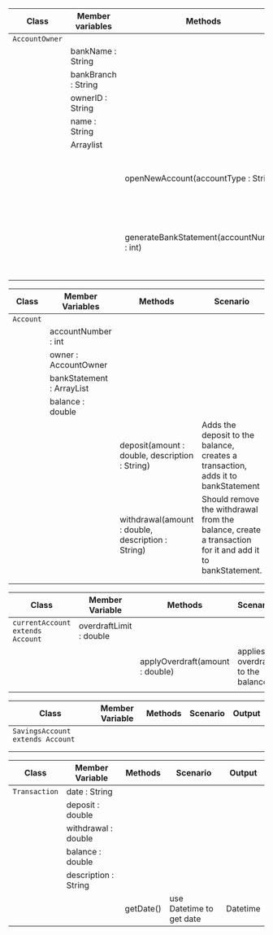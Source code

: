 
| Class          | Member variables    | Methods                                    | Scenario                                                                    | Output                            |
|----------------|---------------------|--------------------------------------------|-----------------------------------------------------------------------------|-----------------------------------|
| `AccountOwner` |                     |                                            |                                                                             |                                   |
|                | bankName : String   |                                            |                                                                             |                                   |
|                | bankBranch : String |                                            |                                                                             |                                   |
|                | ownerID : String    |                                            |                                                                             |                                   |
|                | name : String       |                                            |                                                                             |                                   |
|                | Arraylist<Account>  |                                            |                                                                             |                                   | 
|                |                     | openNewAccount(accountType : String)       | Should create a new account and add it to Arraylist account                 | "New account successfully opened" |
|                |                     | generateBankStatement(accountNumber : int) | Takes the accountable and then retrieves the bankStatement for that account |                                   |


| Class     | Member Variables                       | Methods                                           | Scenario                                                                                                | Output                         |
|-----------|----------------------------------------|---------------------------------------------------|---------------------------------------------------------------------------------------------------------|--------------------------------|
| `Account` |                                        |                                                   |                                                                                                         |                                |
|           | accountNumber : int                    |                                                   |                                                                                                         |                                |
|           | owner : AccountOwner                   |                                                   |                                                                                                         |                                |
|           | bankStatement : ArrayList<Transaction> |                                                   |                                                                                                         |                                |
|           | balance : double                       |                                                   |                                                                                                         |                                |
|           |                                        | deposit(amount : double, description : String)    | Adds the deposit to the balance, creates a transaction, adds it to bankStatement                        | updated balance, bankStatement |
|           |                                        | withdrawal(amount : double, description : String) | Should remove the withdrawal from the balance, create a transaction for it and add it to bankStatement. | updated balance, bankStatement |
|           |                                        |                                                   |                                                                                                         |                                |
|           |                                        |                                                   |                                                                                                         |                                |

| Class                            | Member Variable         | Methods                         | Scenario                           | Output |
|----------------------------------|-------------------------|---------------------------------|------------------------------------|--------|
| `currentAccount extends Account` | overdraftLimit : double |                                 |                                    |        |
|                                  |                         | applyOverdraft(amount : double) | applies  overdraft to the balance. |        |
|                                  |                         |                                 |                                    |        |

| Class                            | Member Variable | Methods | Scenario | Output |
|----------------------------------|-----------------|---------|----------|--------|
| `SavingsAccount extends Account` |                 |         |          |        |
|                                  |                 |         |          |        |
|                                  |                 |         |          |        |
    
| Class         | Member Variable      | Methods   | Scenario                 | Output   |
|---------------|----------------------|-----------|--------------------------|----------|
| `Transaction` | date : String        |           |                          |          |
|               | deposit : double     |           |                          |          |
|               | withdrawal : double  |           |                          |          |
|               | balance : double     |           |                          |          | 
|               | description : String |           |                          |          |
|               |                      | getDate() | use Datetime to get date | Datetime |        
